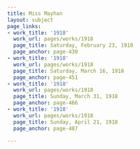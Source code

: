 ```yaml
---
title: Miss Mayhan
layout: subject
page_links:
- work_title: '1918'
  work_url: pages/works/1918
  page_title: Saturday, February 23, 1918
  page_anchor: page-430
- work_title: '1918'
  work_url: pages/works/1918
  page_title: Saturday, March 16, 1918
  page_anchor: page-451
- work_title: '1918'
  work_url: pages/works/1918
  page_title: Sunday, March 31, 1918
  page_anchor: page-466
- work_title: '1918'
  work_url: pages/works/1918
  page_title: Sunday, April 21, 1918
  page_anchor: page-487

---
```

